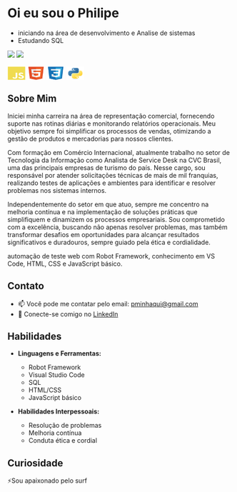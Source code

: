 # Oi eu sou o Philipe

- iniciando na área de desenvolvimento e Analise de sistemas
- Estudando SQL

<div>
    <a hef="https://github.com/anuraghazra/" />
      <img heigt="180em" src="https://github-readme-stats.vercel.app/api?username=Philipe&show_icons=true&theme=github_dark_dimmed"media="(prefers-color-scheme:github_dark_dimmed)" /> 
    </a>  
    <a href="https://github.com/anuraghazra/convoychat">
      <img heigt="180em" src="https://github-readme-stats.vercel.app/api/top-langs/?username=Philipe&show_icons=true&theme=github_dark_dimmed"media="(prefers-color-scheme:github_dark_dimmed)" /> 
    </a>
</div>

<div style="display: inline_block"><br>
  <img align="center" alt="Pipe-Js" height="30" width="40" src="https://raw.githubusercontent.com/devicons/devicon/master/icons/javascript/javascript-plain.svg">
  <img align="center" alt="Pipe-HTML" height="30" width="40" src="https://raw.githubusercontent.com/devicons/devicon/master/icons/html5/html5-original.svg">
  <img align="center" alt="Pipe-CSS" height="30" width="40" src="https://raw.githubusercontent.com/devicons/devicon/master/icons/css3/css3-original.svg">
  <img align="center" alt="Pipe-Python" height="30" width="40" src="https://raw.githubusercontent.com/devicons/devicon/master/icons/python/python-original.svg">
  
</div>

## Sobre Mim

Iniciei minha carreira na área de representação comercial, fornecendo suporte nas rotinas diárias e monitorando relatórios operacionais. Meu objetivo sempre foi simplificar os processos de vendas, otimizando a gestão de produtos e mercadorias para nossos clientes.

Com formação em Comércio Internacional, atualmente trabalho no setor de Tecnologia da Informação como Analista de Service Desk na CVC Brasil, uma das principais empresas de turismo do país. Nesse cargo, sou responsável por atender solicitações técnicas de mais de mil franquias, realizando testes de aplicações e ambientes para identificar e resolver problemas nos sistemas internos.

Independentemente do setor em que atuo, sempre me concentro na melhoria contínua e na implementação de soluções práticas que simplifiquem e dinamizem os processos empresariais. Sou comprometido com a excelência, buscando não apenas resolver problemas, mas também transformar desafios em oportunidades para alcançar resultados significativos e duradouros, sempre guiado pela ética e cordialidade.

 automação de teste web com Robot Framework, conhecimento em VS Code, HTML, CSS e JavaScript básico.

## Contato

- 📫 Você pode me contatar pelo email: pminhaqui@gmail.com
- 💼 Conecte-se comigo no [LinkedIn](https://www.linkedin.com/public-profile/settings?trk=d_flagship3_profile_self_view_public_profile)

## Habilidades

- **Linguagens e Ferramentas:**
  - Robot Framework
  - Visual Studio Code
  - SQL
  - HTML/CSS
  - JavaScript básico

- **Habilidades Interpessoais:**
  - Resolução de problemas
  - Melhoria contínua
  - Conduta ética e cordial

## Curiosidade

⚡Sou apaixonado pelo surf

